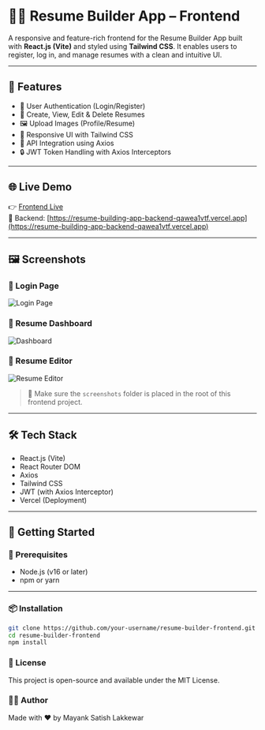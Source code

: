 # 🧑‍💼 Resume Builder App – Frontend

A responsive and feature-rich frontend for the Resume Builder App built with **React.js (Vite)** and styled using **Tailwind CSS**. It enables users to register, log in, and manage resumes with a clean and intuitive UI.

---

## 🚀 Features

- 🔐 User Authentication (Login/Register)
- 🧾 Create, View, Edit & Delete Resumes
- 🖼 Upload Images (Profile/Resume)
- 🌈 Responsive UI with Tailwind CSS
- 🔗 API Integration using Axios
- 🔒 JWT Token Handling with Axios Interceptors

---

## 🌐 Live Demo

👉 [Frontend Live](https://resume-builder-mayank.vercel.app/)  
🔗 Backend: [https://resume-building-app-backend-qawea1vtf.vercel.app](https://resume-building-app-backend-qawea1vtf.vercel.app)

---

## 🖼️ Screenshots

### 🔐 Login Page  
![Login Page](./screenshots/login.png)

### 🧾 Resume Dashboard  
![Dashboard](./screenshots/dashboard.png)

### 📝 Resume Editor  
![Resume Editor](./screenshots/resume-editor.png)

> 📝 Make sure the `screenshots` folder is placed in the root of this frontend project.

---

## 🛠️ Tech Stack

- React.js (Vite)
- React Router DOM
- Axios
- Tailwind CSS
- JWT (with Axios Interceptor)
- Vercel (Deployment)

---

## 🧪 Getting Started

### 🔨 Prerequisites

- Node.js (v16 or later)
- npm or yarn

---

### 📦 Installation

```bash
git clone https://github.com/your-username/resume-builder-frontend.git
cd resume-builder-frontend
npm install
```

### 📝 License
This project is open-source and available under the MIT License.

### 🙋‍♂️ Author
Made with ❤️ by Mayank Satish Lakkewar
